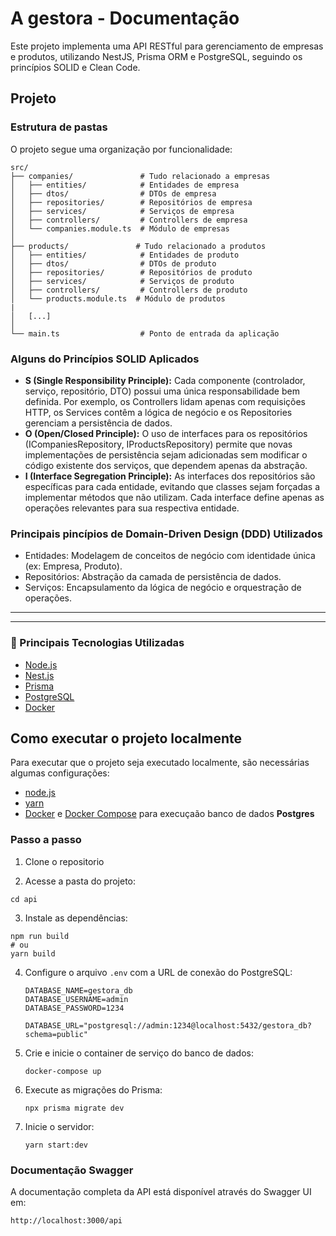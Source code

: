 # A gestora - Documentação

Este projeto implementa uma API RESTful para gerenciamento de empresas e produtos, utilizando NestJS, Prisma ORM e PostgreSQL, seguindo os princípios SOLID e Clean Code.


## Projeto

### Estrutura de pastas
O projeto segue uma organização por funcionalidade:

```
src/
├── companies/               # Tudo relacionado a empresas
│   ├── entities/            # Entidades de empresa
│   ├── dtos/                # DTOs de empresa
│   ├── repositories/        # Repositórios de empresa
│   ├── services/            # Serviços de empresa
│   ├── controllers/         # Controllers de empresa
│   └── companies.module.ts  # Módulo de empresas
│
├── products/               # Tudo relacionado a produtos
│   ├── entities/            # Entidades de produto
│   ├── dtos/                # DTOs de produto
│   ├── repositories/        # Repositórios de produto
│   ├── services/            # Serviços de produto
│   ├── controllers/         # Controllers de produto
│   └── products.module.ts  # Módulo de produtos
|
│   [...]
│
└── main.ts                  # Ponto de entrada da aplicação
```

### Alguns do Princípios SOLID Aplicados

- **S (Single Responsibility Principle):** Cada componente (controlador, serviço, repositório, DTO) possui uma única responsabilidade bem definida. Por exemplo, os Controllers lidam apenas com requisições HTTP, os Services contêm a lógica de negócio e os Repositories gerenciam a persistência de dados.
- **O (Open/Closed Principle):** O uso de interfaces para os repositórios (ICompaniesRepository, IProductsRepository) permite que novas implementações de persistência sejam adicionadas sem modificar o código existente dos serviços, que dependem apenas da abstração.
- **I (Interface Segregation Principle):** As interfaces dos repositórios são específicas para cada entidade, evitando que classes sejam forçadas a implementar métodos que não utilizam. Cada interface define apenas as operações relevantes para sua respectiva entidade.


### Principais pincípios de Domain-Driven Design (DDD) Utilizados
- Entidades: Modelagem de conceitos de negócio com identidade única (ex: Empresa, Produto).
- Repositórios: Abstração da camada de persistência de dados.
- Serviços: Encapsulamento da lógica de negócio e orquestração de operações.

------
------

### :rocket: Principais Tecnologias Utilizadas
- [Node.js](https://nodejs.org/en/)
- [Nest.js](https://nestjs.com/)
- [Prisma](https://www.prisma.io/)
- [PostgreSQL](https://www.postgresql.org/)
- [Docker](https://www.docker.com/)
  
## Como executar o projeto localmente
Para executar que o projeto seja executado localmente, são necessárias algumas configurações:
- [node.js](https://nodejs.org/en/)
- [yarn](https://yarnpkg.com/getting-started/install)
- [Docker](https://docs.docker.com/engine/installation/) e [Docker Compose](https://docs.docker.com/compose/install/) para execuçaão banco de dados **Postgres**

### Passo a passo
1. Clone o repositorio

2. Acesse a pasta do projeto:
```
cd api
```

3. Instale as dependências:

```
npm run build
# ou
yarn build
```

4. Configure o arquivo `.env` com a URL de conexão do PostgreSQL:
   ```
   DATABASE_NAME=gestora_db
   DATABASE_USERNAME=admin
   DATABASE_PASSWORD=1234

   DATABASE_URL="postgresql://admin:1234@localhost:5432/gestora_db?schema=public"
   ```
   
5. Crie e inicie o container de serviço do banco de dados:
   ```
   docker-compose up
   ```
   
6. Execute as migrações do Prisma:
   ```
   npx prisma migrate dev
   ```
   
7. Inicie o servidor:
   ```
   yarn start:dev
   ```


### Documentação Swagger

A documentação completa da API está disponível através do Swagger UI em:

```
http://localhost:3000/api
```
